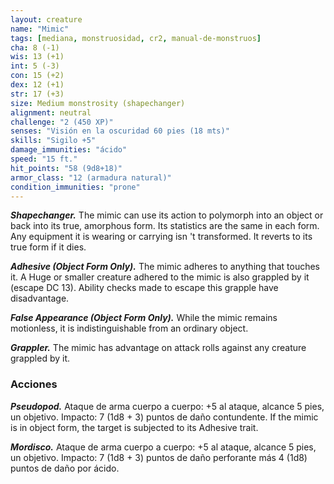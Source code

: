 ```yaml
---
layout: creature
name: "Mimic"
tags: [mediana, monstruosidad, cr2, manual-de-monstruos]
cha: 8 (-1)
wis: 13 (+1)
int: 5 (-3)
con: 15 (+2)
dex: 12 (+1)
str: 17 (+3)
size: Medium monstrosity (shapechanger)
alignment: neutral
challenge: "2 (450 XP)"
senses: "Visión en la oscuridad 60 pies (18 mts)"
skills: "Sigilo +5"
damage_immunities: "ácido"
speed: "15 ft."
hit_points: "58 (9d8+18)"
armor_class: "12 (armadura natural)"
condition_immunities: "prone"
---
```


***Shapechanger.*** The mimic can use its action to polymorph into an object or back into its true, amorphous form. Its statistics are the same in each form. Any equipment it is wearing or carrying isn 't transformed. It reverts to its true form if it dies.

***Adhesive (Object Form Only).*** The mimic adheres to anything that touches it. A Huge or smaller creature adhered to the mimic is also grappled by it (escape DC 13). Ability checks made to escape this grapple have disadvantage.

***False Appearance (Object Form Only).*** While the mimic remains motionless, it is indistinguishable from an ordinary object.

***Grappler.*** The mimic has advantage on attack rolls against any creature grappled by it.

### Acciones

***Pseudopod.*** Ataque de arma cuerpo a cuerpo: +5 al ataque, alcance 5 pies, un objetivo. Impacto: 7 (1d8 + 3) puntos de daño contundente. If the mimic is in object form, the target is subjected to its Adhesive trait.

***Mordisco.*** Ataque de arma cuerpo a cuerpo: +5 al ataque, alcance 5 pies, un objetivo. Impacto: 7 (1d8 + 3) puntos de daño perforante más 4 (1d8) puntos de daño por ácido.